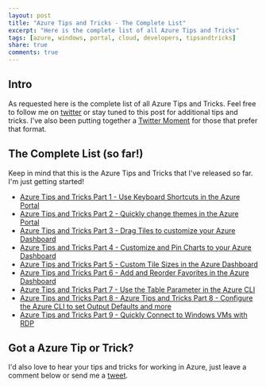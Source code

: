 ```yaml
---
layout: post
title: "Azure Tips and Tricks - The Complete List"
excerpt: "Here is the complete list of all Azure Tips and Tricks"
tags: [azure, windows, portal, cloud, developers, tipsandtricks]
share: true
comments: true
---
```


## Intro

As requested here is the complete list of all Azure Tips and Tricks. Feel free to follow me on [twitter](http://twitter.com/mbcrump) or stay tuned to this post for additional tips and tricks. I've also been putting together a [Twitter Moment](https://twitter.com/i/moments/875197559689560064) for those that prefer that format. 

## The Complete List (so far!)

Keep in mind that this is the Azure Tips and Tricks that I've released so far. I'm just getting started!

* [Azure Tips and Tricks Part 1 - Use Keyboard Shortcuts in the Azure Portal](http://michaelcrump.net/azure-tips-and-tricks1/)
* [Azure Tips and Tricks Part 2 - Quickly change themes in the Azure Portal](http://michaelcrump.net/azure-tips-and-tricks2/)
* [Azure Tips and Tricks Part 3 - Drag Tiles to customize your Azure Dashboard](http://michaelcrump.net/azure-tips-and-tricks3/)
* [Azure Tips and Tricks Part 4 - Customize and Pin Charts to your Azure Dashboard](http://michaelcrump.net/azure-tips-and-tricks4/)
* [Azure Tips and Tricks Part 5 - Custom Tile Sizes in the Azure Dashboard](http://michaelcrump.net/azure-tips-and-tricks5/)
* [Azure Tips and Tricks Part 6 - Add and Reorder Favorites in the Azure Dashboard](http://michaelcrump.net/azure-tips-and-tricks6/)
* [Azure Tips and Tricks Part 7 - Use the Table Parameter in the Azure CLI](http://michaelcrump.net/azure-tips-and-tricks7/)
* [Azure Tips and Tricks Part 8 - Azure Tips and Tricks Part 8 - Configure the Azure CLI to set Output Defaults and more](http://michaelcrump.net/azure-tips-and-tricks8/)
* [Azure Tips and Tricks Part 9 - Quickly Connect to Windows VMs with RDP](http://michaelcrump.net/azure-tips-and-tricks9/)

## Got a Azure Tip or Trick?

I'd also love to hear your tips and tricks for working in Azure, just leave a comment below or send me a [tweet](http://twitter.com/mbcrump). 